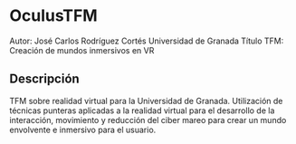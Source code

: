 # OculusTFM

Autor: José Carlos Rodríguez Cortés
Universidad de Granada
Título TFM: Creación de mundos inmersivos en VR

## Descripción

TFM sobre realidad virtual para la Universidad de Granada.
Utilización de técnicas punteras aplicadas a la realidad virtual para el desarrollo de la interacción, movimiento y reducción
del ciber mareo para crear un mundo envolvente e inmersivo para el usuario.
